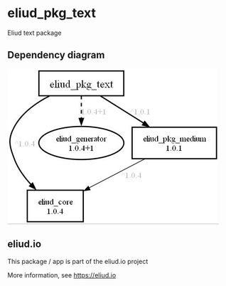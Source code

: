 # eliud_pkg_text

Eliud text package

## Dependency diagram

![Dependency diagram](https://github.com/eliudio/eliud_pkg_text/blob/main/depends.jpg)

## eliud.io

This package / app is part of the eliud.io project

More information, see https://eliud.io

